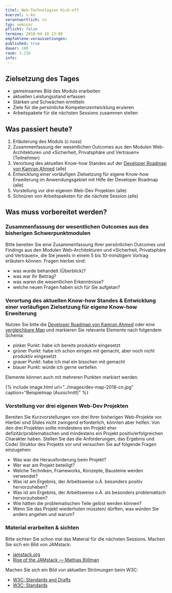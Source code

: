 ```yaml
---
titel: Web-Technologien Kick-off 
kuerzel: s-ko
verantwortlich: cn
typ: seminar
pflicht: false
termine: 2018-04-10 13:00
empfohlene-voraussetzungen: 
published: true
dauer: 180
raum: 3.216
info: 
---
```


## Zielsetzung des Tages

- gemeinsames Bild des Moduls erarbeiten
- aktuellen Leistungsstand erfassen
- Stärken und Schwächen ermitteln
- Ziele für die persönliche Kompetenzentwicklung eruieren
- Arbeitspakete für die nächsten Sessions zusammen stellen

## Was passiert heute?

1. Erläuterung des Moduls (c.noss)
2. Zusammenfassung der wesentlichen Outcomes aus den Modulen Web-Architekturen und «Sicherheit, Privatsphäre und Vertrauen» (Teilnehmer)
3. Verortung des aktuellen Know-how Standes auf der [Developer Roadmap von Kamran Ahmed](https://github.com/kamranahmedse/developer-roadmap) (alle)
4. Entwicklung einer vorläufigen Zielsetzung für eigene Know-how Erweiterung im Anwendungsgebiet mit Hilfe der Developer Roadmap (alle)
5. Vorstellung vor drei eigenen Web-Dev Projekten (alle)
6. Schnüren von Arbeitspaketen für die nächste Session (alle)

## Was muss vorbereitet werden?

### Zusammenfassung der wesentlichen Outcomes aus des bisherigen Schwerpunktmodulen
Bitte bereiten Sie eine Zusammenfassung Ihrer persönlichen Outcomes und Findings aus den Modulen Web-Architekturen und «Sicherheit, Privatsphäre und Vertrauen», die Sie jeweils in einem 5 bis 10-minütigem Vortrag erläutern können. Fragen hierbei sind:
- was wurde behandelt (Überblick)?
- was war Ihr Beitrag?
- was waren die wesentlichen Erkenntnisse?
- welche neuen Fragen haben sich für Sie aufgetan?

### Verortung des aktuellen Know-how Standes & Entwicklung einer vorläufigen Zielsetzung für eigene Know-how Erweiterung
Nutzen Sie bitte die [Developer Roadmap von Kamran Ahmed](https://github.com/kamranahmedse/developer-roadmap) oder eine [vergleichbare Map](https://coggle.it/diagram/Vz9LvW8byvN0I38x/t/web-development) und markieren Sie relevante Elemente nach folgendem Schema:
- pinker Punkt: habe ich bereits produktiv eingesetzt
- grüner Punkt: habe ich schon einiges mit gemacht, aber noch nicht produktiv eingesetzt
- grauer Punkt: habe ich mal ein bisschen mit gemacht
- blauer Punkt: würde ich gerne vertiefen

Elemente können auch mit mehreren Punkten markiert werden. 

{% include image.html url="../images/dev-map-2018-cn.jpg" caption="Beispielmap (Ausschnitt)" %}

### Vorstellung vor drei eigenen Web-Dev Projekten

Bereiten Sie Kurzvorstellungen von drei Ihrer bisherigen Web-Projekte vor. Hierbei sind Slides nicht zwingend erforderlich, könnten aber helfen. Von den drei Projekten sollte mindestens ein Projekt eher defizitär/problematischen und mindestens ein Projekt positiv/erfolgreichen Charakter haben. Stellen Sie das die Anforderungen, das Ergebnis und Code/ Struktur des Projekts vor und versuchen Sie auf folgende Fragen einzugehen:
- Was war die Herausforderung beim Projekt?
- Wer war am Projekt beteiligt?
- Welche Techniken, Frameworks, Konzepte, Bausteine werden verwendet?
- Was ist am Ergebnis, der Arbeitsweise o.Ä. besonders positiv hervorzuheben?
- Was ist am Ergebnis, der Arbeitsweise o.Ä. als besonders problematisch hervorzuheben?
- Wie hätten die problematischen Teile gelöst werden können?
- Wenn Sie das Projekt wiederholen müssten/ dürften, was würden Sie anders angehen und warum?


### Material erarbeiten & sichten

Bitte sichten Sie schon mal das Material für die nächsten Sessions. Machen Sie sich ein Bild von JAMstack:
- [jamstack.org](https://jamstack.org/)
- [Rise of the JAMstack — Mathias Biillman](https://youtu.be/uWTMEDEPw8c)

Machen Sie sich ein Bild von aktuellen Strömungen beim W3C:
- [W3C: Standards and Drafts](https://www.w3.org/TR/)
- [W3C: Standards](https://www.w3.org/standards/)